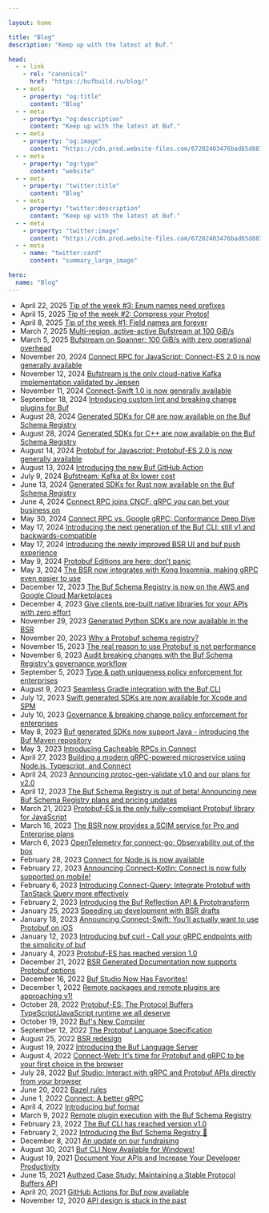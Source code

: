 ```yaml
---

layout: home

title: "Blog"
description: "Keep up with the latest at Buf."

head:
  - - link
    - rel: "canonical"
      href: "https://bufbuild.ru/blog/"
  - - meta
    - property: "og:title"
      content: "Blog"
  - - meta
    - property: "og:description"
      content: "Keep up with the latest at Buf."
  - - meta
    - property: "og:image"
      content: "https://cdn.prod.website-files.com/67202403476bad65d88793e7/674f7b1337c8dac79f6fc9e2_Blog.png"
  - - meta
    - property: "og:type"
      content: "website"
  - - meta
    - property: "twitter:title"
      content: "Blog"
  - - meta
    - property: "twitter:description"
      content: "Keep up with the latest at Buf."
  - - meta
    - property: "twitter:image"
      content: "https://cdn.prod.website-files.com/67202403476bad65d88793e7/674f7b1337c8dac79f6fc9e2_Blog.png"
  - - meta
    - name: "twitter:card"
      content: "summary_large_image"

hero:
  name: "Blog"
---
```


- April 22, 2025 [Tip of the week #3:  Enum names need prefixes](/blog/totw-3-enum-names-need-prefixes/index.md)
- April 15, 2025 [Tip of the week #2: Compress your Protos!](/blog/totw-2-compress-protos/index.md)
- April 8, 2025 [Tip of the week #1: Field names are forever](/blog/totw-1-field-names/index.md)
- March 7, 2025 [Multi-region, active-active Bufstream at 100 GiB/s](/blog/bufstream-multi-region/index.md)
- March 5, 2025 [Bufstream on Spanner: 100 GiB/s with zero operational overhead](/blog/bufstream-on-spanner/index.md)
- November 20, 2024 [Connect RPC for JavaScript: Connect-ES 2.0 is now generally available](/blog/connect-es-v2/index.md)
- November 12, 2024 [Bufstream is the only cloud-native Kafka implementation validated by Jepsen](/blog/bufstream-jepsen-report/index.md)
- November 11, 2024 [Connect-Swift 1.0 is now generally available](/blog/connect-swift-v1/index.md)
- September 18, 2024 [Introducing custom lint and breaking change plugins for Buf](/blog/buf-custom-lint-breaking-change-plugins/index.md)
- August 28, 2024 [Generated SDKs for C# are now available on the Buf Schema Registry](/blog/bsr-generated-sdks-for-csharp/index.md)
- August 28, 2024 [Generated SDKs for C++ are now available on the Buf Schema Registry](/blog/bsr-generated-sdks-for-cpp/index.md)
- August 14, 2024 [Protobuf for Javascript: Protobuf-ES 2.0 is now generally available](/blog/protobuf-es-v2/index.md)
- August 13, 2024 [Introducing the new Buf GitHub Action](/blog/unified-buf-github-action-released/index.md)
- July 9, 2024 [Bufstream: Kafka at 8x lower cost](/blog/bufstream-kafka-lower-cost/index.md)
- June 13, 2024 [Generated SDKs for Rust now available on the Buf Schema Registry](/blog/bsr-generated-sdks-for-rust/index.md)
- June 4, 2024 [Connect RPC joins CNCF: gRPC you can bet your business on](/blog/connect-rpc-joins-cncf/index.md)
- May 30, 2024 [Connect RPC vs. Google gRPC: Conformance Deep Dive](/blog/grpc-conformance-deep-dive/index.md)
- May 17, 2024 [Introducing the next generation of the Buf CLI: still v1 and backwards-compatible](/blog/buf-cli-next-generation/index.md)
- May 17, 2024 [Introducing the newly improved BSR UI and buf push experience](/blog/enhanced-buf-push-bsr-ui/index.md)
- May 9, 2024 [Protobuf Editions are here: don’t panic](/blog/protobuf-editions-are-here/index.md)
- May 3, 2024 [The BSR now integrates with Kong Insomnia, making gRPC even easier to use](/blog/kong-insomnia-grpc-bsr-support/index.md)
- December 12, 2023 [The Buf Schema Registry is now on the AWS and Google Cloud Marketplaces](/blog/cloud-marketplaces/index.md)
- December 4, 2023 [Give clients pre-built native libraries for your APIs with zero effort](/blog/bsr-generated-sdks/index.md)
- November 29, 2023 [Generated Python SDKs are now available in the BSR](/blog/python-generated-sdks/index.md)
- November 20, 2023 [Why a Protobuf schema registry?](/blog/why-a-protobuf-schema-registry/index.md)
- November 15, 2023 [The real reason to use Protobuf is not performance](/blog/the-real-reason-to-use-protobuf/index.md)
- November 6, 2023 [Audit breaking changes with the Buf Schema Registry's governance workflow](/blog/review-governance-workflow/index.md)
- September 5, 2023 [Type & path uniqueness policy enforcement for enterprises](/blog/type-path-uniqueness/index.md)
- August 9, 2023 [Seamless Gradle integration with the Buf CLI](/blog/seamless-gradle-integration-with-the-buf-cli/index.md)
- July 12, 2023 [Swift generated SDKs are now available for Xcode and SPM](/blog/swift-packages/index.md)
- July 10, 2023 [Governance & breaking change policy enforcement for enterprises](/blog/breaking-change-governance/index.md)
- May 8, 2023 [Buf generated SDKs now support Java - introducing the Buf Maven repository](/blog/maven-repository/index.md)
- May 3, 2023 [Introducing Cacheable RPCs in Connect](/blog/introducing-connect-cacheable-rpcs/index.md)
- April 27, 2023 [Building a modern gRPC-powered microservice using Node.js, Typescript, and Connect](/blog/grpc-microservice-with-connect/index.md)
- April 24, 2023 [Announcing protoc-gen-validate v1.0 and our plans for v2.0](/blog/protoc-gen-validate-v1-and-v2/index.md)
- April 12, 2023 [The Buf Schema Registry is out of beta! Announcing new Buf Schema Registry plans and pricing updates](/blog/plans-pricing-updates/index.md)
- March 21, 2023 [Protobuf-ES is the only fully-compliant Protobuf library for JavaScript](/blog/protobuf-conformance/index.md)
- March 16, 2023 [The BSR now provides a SCIM service for Pro and Enterprise plans](/blog/introducing-bsr-scim/index.md)
- March 6, 2023 [OpenTelemetry for connect-go: Observability out of the box](/blog/connect-opentelemetry-go/index.md)
- February 28, 2023 [Connect for Node.js is now available](/blog/connect-node-beta/index.md)
- February 22, 2023 [Announcing Connect-Kotlin: Connect is now fully supported on mobile!](/blog/announcing-connect-kotlin/index.md)
- February 6, 2023 [Introducing Connect-Query: Integrate Protobuf with TanStack Query more effectively](/blog/introducing-connect-query/index.md)
- February 2, 2023 [Introducing the Buf Reflection API & Prototransform](/blog/buf-reflection-api/index.md)
- January 25, 2023 [Speeding up development with BSR drafts](/blog/speeding-up-with-drafts/index.md)
- January 18, 2023 [Announcing Connect-Swift: You’ll actually want to use Protobuf on iOS](/blog/announcing-connect-swift/index.md)
- January 12, 2023 [Introducing buf curl - Call your gRPC endpoints with the simplicity of buf](/blog/buf-curl/index.md)
- January 4, 2023 [Protobuf-ES has reached version 1.0](/blog/protobuf-es-v1/index.md)
- December 21, 2022 [BSR Generated Documentation now supports Protobuf options](/blog/generated-documentation-protobuf-options/index.md)
- December 16, 2022 [Buf Studio Now Has Favorites!](/blog/studio-now-has-favorites/index.md)
- December 1, 2022 [Remote packages and remote plugins are approaching v1!](/blog/remote-packages-remote-plugins-approaching-v1/index.md)
- October 28, 2022 [Protobuf-ES: The Protocol Buffers TypeScript/JavaScript runtime we all deserve](/blog/protobuf-es-the-protocol-buffers-typescript-javascript-runtime-we-all-deserve/index.md)
- October 19, 2022 [Buf's New Compiler](/blog/bufs-new-compiler/index.md)
- September 12, 2022 [The Protobuf Language Specification](/blog/protobuf-language-specification/index.md)
- August 25, 2022 [BSR redesign](/blog/bsr-redesign/index.md)
- August 19, 2022 [Introducing the Buf Language Server](/blog/introducing-the-buf-language-server/index.md)
- August 4, 2022 [Connect-Web: It's time for Protobuf and gRPC to be your first choice in the browser](/blog/connect-web-protobuf-grpc-in-the-browser/index.md)
- July 28, 2022 [Buf Studio: Interact with gRPC and Protobuf APIs directly from your browser](/blog/buf-studio/index.md)
- June 20, 2022 [Bazel rules](/blog/bazel-rules/index.md)
- June 1, 2022 [Connect: A better gRPC](/blog/connect-a-better-grpc/index.md)
- April 4, 2022 [Introducing buf format](/blog/introducing-buf-format/index.md)
- March 9, 2022 [Remote plugin execution with the Buf Schema Registry](/blog/remote-plugin-execution/index.md)
- February 23, 2022 [The Buf CLI has reached version v1.0](/blog/buf-cli-v1/index.md)
- February 2, 2022 [Introducing the Buf Schema Registry 🎉](/blog/announcing-bsr/index.md)
- December 8, 2021 [An update on our fundraising](/blog/an-update-on-our-fundraising/index.md)
- August 30, 2021 [Buf CLI Now Available for Windows!](/blog/buf-cli-now-available-for-windows/index.md)
- August 19, 2021 [Document Your APIs and Increase Your Developer Productivity](/blog/document-your-apis/index.md)
- June 15, 2021 [Authzed Case Study: Maintaining a Stable Protocol Buffers API](/blog/authzed-case-study-maintaining-a-stable-protobuf-api/index.md)
- April 20, 2021 [GitHub Actions for Buf now available](/blog/github-actions-for-buf-now-available/index.md)
- November 12, 2020 [API design is stuck in the past](/blog/api-design-is-stuck-in-the-past/index.md)